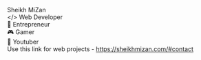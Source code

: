 Sheikh MiZan <br>
</> Web Developer <br>
💼 Entrepreneur <br>
🎮 Gamer <br>
🎥 Youtuber <br>
Use this link for web projects -
https://sheikhmizan.com/#contact
